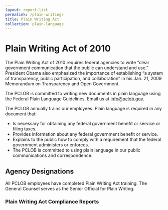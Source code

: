 ```yaml
---
layout: report-list
permalink: /plain-writing/
title: Plain Writing Act
collection: plain-language
---
```


# Plain Writing Act of 2010



The Plain Writing Act of 2010 requires federal agencies to write “clear government communication that the public can understand and use.” President Obama also emphasized the importance of establishing “a system of transparency, public participation, and collaboration” in his Jan. 21, 2009 Memorandum on Transparency and Open Government.



The PCLOB is committed to writing new documents in plain language using the Federal Plain Language Guidelines. Email us at info@pclob.gov.



The PCLOB annually trains our employees. Plain language is required in any document that:
- Is necessary for obtaining any federal government benefit or service or filing taxes.
- Provides information about any federal government benefit or service.
- Explains to the public how to comply with a requirement that the federal government administers or enforces.
- The PCLOB is committed to using plain language in our public communications and correspondence.

## Agency Designations

All PCLOB employees have completed Plain Writing Act training. The General Counsel serves as the Senior Official for Plain Writing.

### Plain Writing Act Compliance Reports
